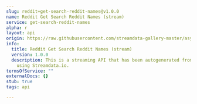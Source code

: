 ```yaml
---
slug: reddit+get-search-reddit-names@v1.0.0
name: Reddit Get Search Reddit Names (stream)
service: get-search-reddit-names
alpha: r
layout: api
origin: https://raw.githubusercontent.com/streamdata-gallery-master/asyncapi/master/_listings/reddit/reddit-get-search-reddit-names-stream-async.md
info:
  title: Reddit Get Search Reddit Names (stream)
  version: 1.0.0
  description: This is a streaming API that has been autogenerated from the Reddit
    using Streamdata.io.
termsOfService: ""
externalDocs: {}
stub: true
tags: api

---
```

